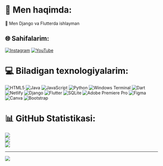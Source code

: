 # 💫 Men haqimda:
👋 Men Django va Flutterda ishlayman<br>


## 🌐 Sahifalarim:
[![Instagram](https://img.shields.io/badge/Instagram-%23E4405F.svg?logo=Instagram&logoColor=white)](https://instagram.com/islomjon_official__) [![YouTube](https://img.shields.io/badge/YouTube-%23FF0000.svg?logo=YouTube&logoColor=white)](https://youtube.com/@withislomjon) 

# 💻 Biladigan texnologiyalarim:
![HTML5](https://img.shields.io/badge/html5-%23E34F26.svg?style=for-the-badge&logo=html5&logoColor=white) ![Java](https://img.shields.io/badge/java-%23ED8B00.svg?style=for-the-badge&logo=openjdk&logoColor=white) ![JavaScript](https://img.shields.io/badge/javascript-%23323330.svg?style=for-the-badge&logo=javascript&logoColor=%23F7DF1E) ![Python](https://img.shields.io/badge/python-3670A0?style=for-the-badge&logo=python&logoColor=ffdd54) ![Windows Terminal](https://img.shields.io/badge/Windows%20Terminal-%234D4D4D.svg?style=for-the-badge&logo=windows-terminal&logoColor=white) ![Dart](https://img.shields.io/badge/dart-%230175C2.svg?style=for-the-badge&logo=dart&logoColor=white) ![Netlify](https://img.shields.io/badge/netlify-%23000000.svg?style=for-the-badge&logo=netlify&logoColor=#00C7B7) ![Django](https://img.shields.io/badge/django-%23092E20.svg?style=for-the-badge&logo=django&logoColor=white) ![Flutter](https://img.shields.io/badge/Flutter-%2302569B.svg?style=for-the-badge&logo=Flutter&logoColor=white) ![SQLite](https://img.shields.io/badge/sqlite-%2307405e.svg?style=for-the-badge&logo=sqlite&logoColor=white) ![Adobe Premiere Pro](https://img.shields.io/badge/Adobe%20Premiere%20Pro-9999FF.svg?style=for-the-badge&logo=Adobe%20Premiere%20Pro&logoColor=white) ![Figma](https://img.shields.io/badge/figma-%23F24E1E.svg?style=for-the-badge&logo=figma&logoColor=white) ![Canva](https://img.shields.io/badge/Canva-%2300C4CC.svg?style=for-the-badge&logo=Canva&logoColor=white) ![Bootstrap](https://img.shields.io/badge/bootstrap-%238511FA.svg?style=for-the-badge&logo=bootstrap&logoColor=white)
# 📊 GitHub Statistikasi:
![](https://github-readme-stats.vercel.app/api?username=nurmukhammadovislomjon&theme=dark&hide_border=false&include_all_commits=false&count_private=false)<br/>
![](https://github-readme-streak-stats.herokuapp.com/?user=nurmukhammadovislomjon&theme=dark&hide_border=false)<br/>
![](https://github-readme-stats.vercel.app/api/top-langs/?username=nurmukhammadovislomjon&theme=dark&hide_border=false&include_all_commits=false&count_private=false&layout=compact)

---
[![](https://visitcount.itsvg.in/api?id=nurmukhammadovislomjon&icon=0&color=0)](https://visitcount.itsvg.in)

<!-- Proudly created with GPRM ( https://gprm.itsvg.in ) -->
